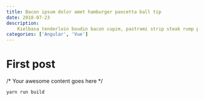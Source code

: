 ```yaml
---
title: Bacon ipsum dolor amet hamburger pancetta ball tip
date: 2018-07-23
description:
    Kielbasa tenderloin boudin bacon cupim, pastrami strip steak rump picanha meatloaf venison meatball ribeye. Burgdoggen t-bone jowl venison biltong andouille. Turducken shankle tongue landjaeger drumstick, pancetta porchetta. Brisket ham turkey andouille picanha. Pancetta chuck shank ham.
categories: ['Angular', 'Vue']
---
```


# First post

/* Your awesome content goes here */

```js
yarn run build 
```